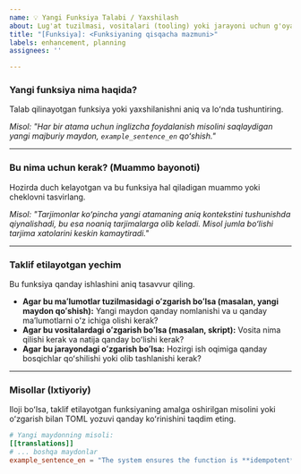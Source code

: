 ```yaml
---
name: 💡 Yangi Funksiya Talabi / Yaxshilash
about: Lug'at tuzilmasi, vositalari (tooling) yoki jarayoni uchun g'oya, yaxshilash yoki yangi funksiya taklif qiling.
title: "[Funksiya]: <Funksiyaning qisqacha mazmuni>"
labels: enhancement, planning
assignees: ''

---
```


### Yangi funksiya nima haqida?

Talab qilinayotgan funksiya yoki yaxshilanishni aniq va loʻnda tushuntiring.

*Misol: "Har bir atama uchun inglizcha foydalanish misolini saqlaydigan yangi majburiy maydon, `example_sentence_en` qoʻshish."*

---

### Bu nima uchun kerak? (Muammo bayonoti)

Hozirda duch kelayotgan va bu funksiya hal qiladigan muammo yoki cheklovni tasvirlang.

*Misol: "Tarjimonlar koʻpincha yangi atamaning aniq kontekstini tushunishda qiynalishadi, bu esa noaniq tarjimalarga olib keladi. Misol jumla boʻlishi tarjima xatolarini keskin kamaytiradi."*

---

### Taklif etilayotgan yechim

Bu funksiya qanday ishlashini aniq tasavvur qiling.

* **Agar bu maʻlumotlar tuzilmasidagi oʻzgarish boʻlsa (masalan, yangi maydon qoʻshish):** Yangi maydon qanday nomlanishi va u qanday maʼlumotlarni oʻz ichiga olishi kerak?
* **Agar bu vositalardagi oʻzgarish boʻlsa (masalan, skript):** Vosita nima qilishi kerak va natija qanday boʻlishi kerak?
* **Agar bu jarayondagi oʻzgarish boʻlsa:** Hozirgi ish oqimiga qanday bosqichlar qoʻshilishi yoki olib tashlanishi kerak?

---

### Misollar (Ixtiyoriy)

Iloji boʻlsa, taklif etilayotgan funksiyaning amalga oshirilgan misolini yoki oʻzgarish bilan TOML yozuvi qanday koʻrinishini taqdim eting.

```toml
# Yangi maydonning misoli:
[[translations]]
# ... boshqa maydonlar
example_sentence_en = "The system ensures the function is **idempotent** by checking the transaction ID."